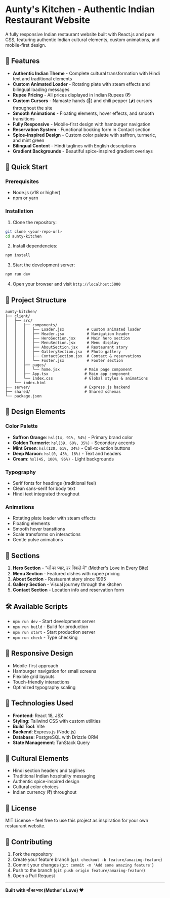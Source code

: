 # Aunty's Kitchen - Authentic Indian Restaurant Website

A fully responsive Indian restaurant website built with React.js and pure CSS, featuring authentic Indian cultural elements, custom animations, and mobile-first design.

## 🌟 Features

- **Authentic Indian Theme** - Complete cultural transformation with Hindi text and traditional elements
- **Custom Animated Loader** - Rotating plate with steam effects and bilingual loading messages
- **Rupee Pricing** - All prices displayed in Indian Rupees (₹)
- **Custom Cursors** - Namaste hands (🙏) and chili pepper (🌶️) cursors throughout the site
- **Smooth Animations** - Floating elements, hover effects, and smooth transitions
- **Fully Responsive** - Mobile-first design with hamburger navigation
- **Reservation System** - Functional booking form in Contact section
- **Spice-Inspired Design** - Custom color palette with saffron, turmeric, and mint green
- **Bilingual Content** - Hindi taglines with English descriptions
- **Gradient Backgrounds** - Beautiful spice-inspired gradient overlays

## 🚀 Quick Start

### Prerequisites
- Node.js (v18 or higher)
- npm or yarn

### Installation

1. Clone the repository:
```bash
git clone <your-repo-url>
cd aunty-kitchen
```

2. Install dependencies:
```bash
npm install
```

3. Start the development server:
```bash
npm run dev
```

4. Open your browser and visit `http://localhost:5000`

## 📁 Project Structure

```
aunty-kitchen/
├── client/
│   ├── src/
│   │   ├── components/
│   │   │   ├── Loader.jsx          # Custom animated loader
│   │   │   ├── Header.jsx          # Navigation header
│   │   │   ├── HeroSection.jsx     # Main hero section
│   │   │   ├── MenuSection.jsx     # Menu display
│   │   │   ├── AboutSection.jsx    # Restaurant story
│   │   │   ├── GallerySection.jsx  # Photo gallery
│   │   │   ├── ContactSection.jsx  # Contact & reservations
│   │   │   └── Footer.jsx          # Footer section
│   │   ├── pages/
│   │   │   └── home.jsx           # Main page component
│   │   ├── App.tsx                # Main app component
│   │   └── index.css              # Global styles & animations
│   └── index.html
├── server/                        # Express.js backend
├── shared/                        # Shared schemas
└── package.json
```

## 🎨 Design Elements

### Color Palette
- **Saffron Orange**: `hsl(14, 91%, 54%)` - Primary brand color
- **Golden Turmeric**: `hsl(39, 60%, 35%)` - Secondary accents
- **Mint Green**: `hsl(120, 61%, 34%)` - Call-to-action buttons
- **Deep Maroon**: `hsl(0, 43%, 16%)` - Text and headers
- **Cream**: `hsl(45, 100%, 96%)` - Light backgrounds

### Typography
- Serif fonts for headings (traditional feel)
- Clean sans-serif for body text
- Hindi text integrated throughout

### Animations
- Rotating plate loader with steam effects
- Floating elements
- Smooth hover transitions
- Scale transforms on interactions
- Gentle pulse animations

## 🍛 Sections

1. **Hero Section** - "माँ का प्यार, हर निवाले में" (Mother's Love in Every Bite)
2. **Menu Section** - Featured dishes with rupee pricing
3. **About Section** - Restaurant story since 1995
4. **Gallery Section** - Visual journey through the kitchen
5. **Contact Section** - Location info and reservation form

## 🛠️ Available Scripts

- `npm run dev` - Start development server
- `npm run build` - Build for production
- `npm run start` - Start production server
- `npm run check` - Type checking

## 📱 Responsive Design

- Mobile-first approach
- Hamburger navigation for small screens
- Flexible grid layouts
- Touch-friendly interactions
- Optimized typography scaling

## 🔧 Technologies Used

- **Frontend**: React 18, JSX
- **Styling**: Tailwind CSS with custom utilities
- **Build Tool**: Vite
- **Backend**: Express.js (Node.js)
- **Database**: PostgreSQL with Drizzle ORM
- **State Management**: TanStack Query

## 🌟 Cultural Elements

- Hindi section headers and taglines
- Traditional Indian hospitality messaging
- Authentic spice-inspired design
- Cultural color choices
- Indian currency (₹) throughout

## 📄 License

MIT License - feel free to use this project as inspiration for your own restaurant website.

## 🤝 Contributing

1. Fork the repository
2. Create your feature branch (`git checkout -b feature/amazing-feature`)
3. Commit your changes (`git commit -m 'Add some amazing feature'`)
4. Push to the branch (`git push origin feature/amazing-feature`)
5. Open a Pull Request

---

**Built with माँ का प्यार (Mother's Love) ❤️**